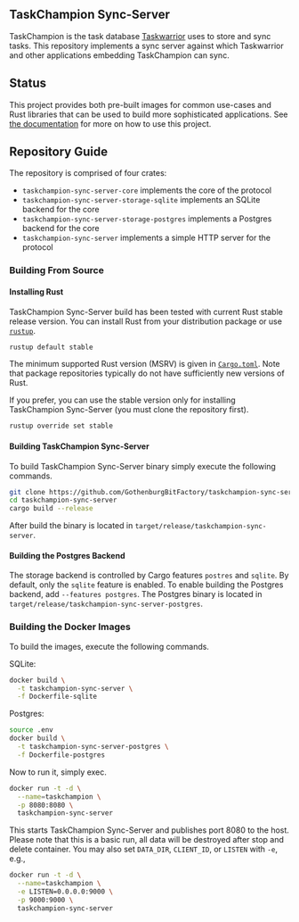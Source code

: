 TaskChampion Sync-Server
------------------------

TaskChampion is the task database [Taskwarrior][tw] uses to store and sync
tasks. This repository implements a sync server against which Taskwarrior
and other applications embedding TaskChampion can sync.

[tw]: https://github.com/GothenburgBitFactory/taskwarrior

## Status

This project provides both pre-built images for common use-cases and Rust
libraries that can be used to build more sophisticated applications. See [the documentation][documentation]
for more on how to use this project.

[documentation]: https://gothenburgbitfactory.org/taskchampion-sync-server

## Repository Guide

The repository is comprised of four crates:

 - `taskchampion-sync-server-core` implements the core of the protocol
 - `taskchampion-sync-server-storage-sqlite` implements an SQLite backend for the core
 - `taskchampion-sync-server-storage-postgres` implements a Postgres backend for the core
 - `taskchampion-sync-server` implements a simple HTTP server for the protocol

### Building From Source

#### Installing Rust

TaskChampion Sync-Server build has been tested with current Rust stable
release version. You can install Rust from your distribution package or use
[`rustup`][rustup].
```sh
rustup default stable
```

The minimum supported Rust version (MSRV) is given in
[`Cargo.toml`](./Cargo.toml). Note that package repositories typically do not
have sufficiently new versions of Rust.

If you prefer, you can use the stable version only for installing TaskChampion
Sync-Server (you must clone the repository first).
```sh
rustup override set stable
```

[rustup]: https://rustup.rs/

#### Building TaskChampion Sync-Server

To build TaskChampion Sync-Server binary simply execute the following
commands.
```sh
git clone https://github.com/GothenburgBitFactory/taskchampion-sync-server.git
cd taskchampion-sync-server
cargo build --release
```

After build the binary is located in
`target/release/taskchampion-sync-server`.

#### Building the Postgres Backend

The storage backend is controlled by Cargo features `postres` and `sqlite`.
By default, only the `sqlite` feature is enabled.
To enable building the Postgres backend, add `--features postgres`.
The Postgres binary is located in
`target/release/taskchampion-sync-server-postgres`.

### Building the Docker Images

To build the images, execute the following commands.

SQLite:
```sh
docker build \
  -t taskchampion-sync-server \
  -f Dockerfile-sqlite
```

Postgres:
```sh
source .env
docker build \
  -t taskchampion-sync-server-postgres \
  -f Dockerfile-postgres
```

Now to run it, simply exec.
```sh
docker run -t -d \
  --name=taskchampion \
  -p 8080:8080 \
  taskchampion-sync-server
```

This starts TaskChampion Sync-Server and publishes port 8080 to the host. Please
note that this is a basic run, all data will be destroyed after stop and
delete container. You may also set `DATA_DIR`, `CLIENT_ID`, or `LISTEN` with `-e`, e.g.,

```sh
docker run -t -d \
  --name=taskchampion \
  -e LISTEN=0.0.0.0:9000 \
  -p 9000:9000 \
  taskchampion-sync-server
```
